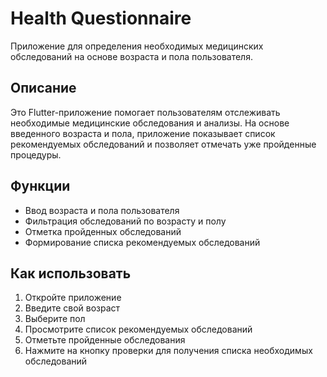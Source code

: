 # Health Questionnaire

Приложение для определения необходимых медицинских обследований на основе возраста и пола пользователя.

## Описание

Это Flutter-приложение помогает пользователям отслеживать необходимые медицинские обследования и анализы. На основе введенного возраста и пола, приложение показывает список рекомендуемых обследований и позволяет отмечать уже пройденные процедуры.

## Функции

- Ввод возраста и пола пользователя
- Фильтрация обследований по возрасту и полу
- Отметка пройденных обследований
- Формирование списка рекомендуемых обследований

## Как использовать

1. Откройте приложение
2. Введите свой возраст
3. Выберите пол
4. Просмотрите список рекомендуемых обследований
5. Отметьте пройденные обследования
6. Нажмите на кнопку проверки для получения списка необходимых обследований
